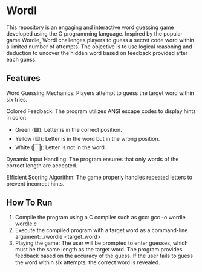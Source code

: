 # Wordl

This repository is an engaging and interactive word guessing game developed using the C programming language. Inspired by the popular game Wordle, Wordl challenges players to guess a secret code word within a limited number of attempts. The objective is to use logical reasoning and deduction to uncover the hidden word based on feedback provided after each guess.

## Features

Word Guessing Mechanics: Players attempt to guess the target word within six tries.

Colored Feedback: The program utilizes ANSI escape codes to display hints in color:
* Green (🟩): Letter is in the correct position.
* Yellow (🟨): Letter is in the word but in the wrong position.
* White (⬜): Letter is not in the word.
  
Dynamic Input Handling: The program ensures that only words of the correct length are accepted.

Efficient Scoring Algorithm: The game properly handles repeated letters to prevent incorrect hints.

## How To Run

1. Compile the program using a C compiler such as gcc:
   gcc -o wordle wordle.c
3. Execute the compiled program with a target word as a command-line argument:
   ./wordle <target_word>
5. Playing the game:
   The user will be prompted to enter guesses, which must be the same length as the target word. The program provides feedback based on     the accuracy of the guess. If the user fails to guess the word within six attempts, the correct word is revealed.








